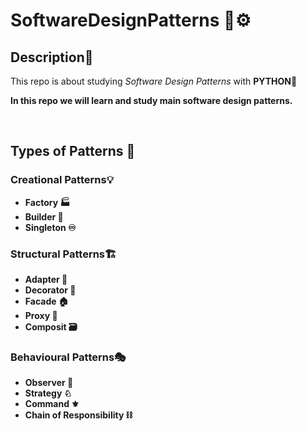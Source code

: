 # SoftwareDesignPatterns 🧩⚙️
## Description📜
<p>This repo is about studying <i>Software Design Patterns</i> with <b>PYTHON<b>🐍</p>
<p>In this repo we will learn and study main software design patterns.</p>
<br>

## Types of Patterns 🎲

### Creational Patterns💡
<ul>
    <li>Factory 🏭 </li>
    <li>Builder 👷 </li>
    <li>Singleton ♾️ </li>
</ul>

### Structural Patterns🏗️
<ul>
    <li>Adapter 🔌 </li>
    <li>Decorator 📔 </li>
    <li>Facade 🏠 </li>
    <li>Proxy 🔐 </li>
    <li>Composit 🗃️ </li>
</ul>

### Behavioural Patterns🎭
<ul>
    <li>Observer 🔭 </li>
    <li>Strategy ♘ </li>
    <li>Command ⚜️ </li>
    <li>Chain of Responsibility ⛓️ </li>
</ul>